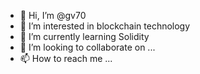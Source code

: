 - 👋 Hi, I’m @gv70
- 👀 I’m interested in blockchain technology 
- 🌱 I’m currently learning Solidity 
- 💞️ I’m looking to collaborate on ...
- 📫 How to reach me ...

<!---
gv70/gv70 is a ✨ special ✨ repository because its `README.md` (this file) appears on your GitHub profile.
You can click the Preview link to take a look at your changes.
--->
